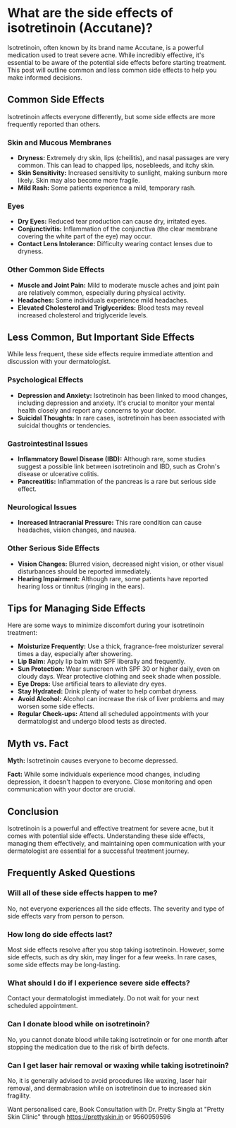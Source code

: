 # What are the side effects of isotretinoin (Accutane)?

Isotretinoin, often known by its brand name Accutane, is a powerful medication used to treat severe acne. While incredibly effective, it's essential to be aware of the potential side effects before starting treatment. This post will outline common and less common side effects to help you make informed decisions.

## Common Side Effects

Isotretinoin affects everyone differently, but some side effects are more frequently reported than others.

### Skin and Mucous Membranes

*   **Dryness:** Extremely dry skin, lips (cheilitis), and nasal passages are very common. This can lead to chapped lips, nosebleeds, and itchy skin.
*   **Skin Sensitivity:** Increased sensitivity to sunlight, making sunburn more likely. Skin may also become more fragile.
*   **Mild Rash:** Some patients experience a mild, temporary rash.

### Eyes

*   **Dry Eyes:** Reduced tear production can cause dry, irritated eyes.
*   **Conjunctivitis:** Inflammation of the conjunctiva (the clear membrane covering the white part of the eye) may occur.
*   **Contact Lens Intolerance:** Difficulty wearing contact lenses due to dryness.

### Other Common Side Effects

*   **Muscle and Joint Pain:** Mild to moderate muscle aches and joint pain are relatively common, especially during physical activity.
*   **Headaches:** Some individuals experience mild headaches.
*   **Elevated Cholesterol and Triglycerides:** Blood tests may reveal increased cholesterol and triglyceride levels.

## Less Common, But Important Side Effects

While less frequent, these side effects require immediate attention and discussion with your dermatologist.

### Psychological Effects

*   **Depression and Anxiety:** Isotretinoin has been linked to mood changes, including depression and anxiety. It's crucial to monitor your mental health closely and report any concerns to your doctor.
*   **Suicidal Thoughts:** In rare cases, isotretinoin has been associated with suicidal thoughts or tendencies.

### Gastrointestinal Issues

*   **Inflammatory Bowel Disease (IBD):** Although rare, some studies suggest a possible link between isotretinoin and IBD, such as Crohn's disease or ulcerative colitis.
*   **Pancreatitis:** Inflammation of the pancreas is a rare but serious side effect.

### Neurological Issues

*   **Increased Intracranial Pressure:** This rare condition can cause headaches, vision changes, and nausea.

### Other Serious Side Effects

*   **Vision Changes:** Blurred vision, decreased night vision, or other visual disturbances should be reported immediately.
*   **Hearing Impairment:** Although rare, some patients have reported hearing loss or tinnitus (ringing in the ears).

## Tips for Managing Side Effects

Here are some ways to minimize discomfort during your isotretinoin treatment:

*   **Moisturize Frequently:** Use a thick, fragrance-free moisturizer several times a day, especially after showering.
*   **Lip Balm:** Apply lip balm with SPF liberally and frequently.
*   **Sun Protection:** Wear sunscreen with SPF 30 or higher daily, even on cloudy days. Wear protective clothing and seek shade when possible.
*   **Eye Drops:** Use artificial tears to alleviate dry eyes.
*   **Stay Hydrated:** Drink plenty of water to help combat dryness.
*   **Avoid Alcohol:** Alcohol can increase the risk of liver problems and may worsen some side effects.
*   **Regular Check-ups:** Attend all scheduled appointments with your dermatologist and undergo blood tests as directed.

## Myth vs. Fact

**Myth:** Isotretinoin causes everyone to become depressed.

**Fact:** While some individuals experience mood changes, including depression, it doesn't happen to everyone. Close monitoring and open communication with your doctor are crucial.

## Conclusion

Isotretinoin is a powerful and effective treatment for severe acne, but it comes with potential side effects. Understanding these side effects, managing them effectively, and maintaining open communication with your dermatologist are essential for a successful treatment journey.

## Frequently Asked Questions

### Will all of these side effects happen to me?

No, not everyone experiences all the side effects. The severity and type of side effects vary from person to person.

### How long do side effects last?

Most side effects resolve after you stop taking isotretinoin. However, some side effects, such as dry skin, may linger for a few weeks. In rare cases, some side effects may be long-lasting.

### What should I do if I experience severe side effects?

Contact your dermatologist immediately. Do not wait for your next scheduled appointment.

### Can I donate blood while on isotretinoin?

No, you cannot donate blood while taking isotretinoin or for one month after stopping the medication due to the risk of birth defects.

### Can I get laser hair removal or waxing while taking isotretinoin?
No, it is generally advised to avoid procedures like waxing, laser hair removal, and dermabrasion while on isotretinoin due to increased skin fragility.

Want personalised care, Book Consultation with Dr. Pretty Singla at "Pretty Skin Clinic" through https://prettyskin.in or 9560959596
